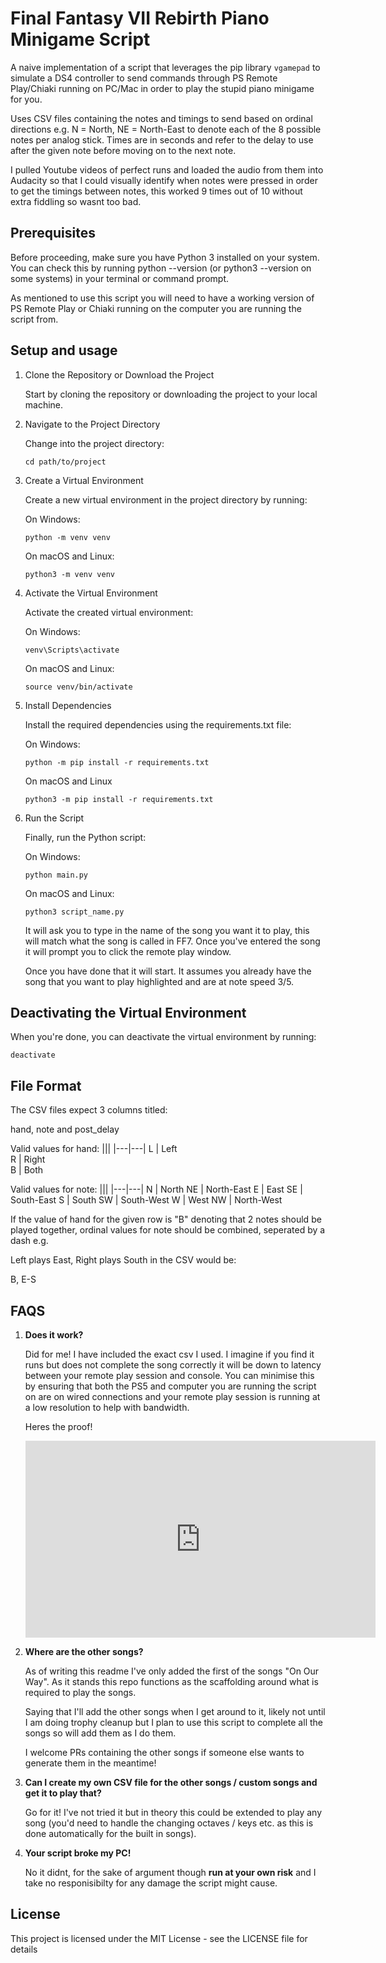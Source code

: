 # Final Fantasy VII Rebirth Piano Minigame Script

A naive implementation of a script that leverages the pip library `vgamepad` to simulate a DS4 controller to send commands through PS Remote Play/Chiaki running on PC/Mac in order to play the stupid piano minigame for you.

Uses CSV files containing the notes and timings to send based on ordinal directions e.g. N = North, NE = North-East to denote each of the 8 possible notes per analog stick. Times are in seconds and refer to the delay to use after the given note before moving on to the next note.

I pulled Youtube videos of perfect runs and loaded the audio from them into Audacity so that I could visually identify when notes were pressed in order to get the timings between notes, this worked 9 times out of 10 without extra fiddling so wasnt too bad.

## Prerequisites
Before proceeding, make sure you have Python 3 installed on your system. You can check this by running python --version (or python3 --version on some systems) in your terminal or command prompt.

As mentioned to use this script you will need to have a working version of PS Remote Play or Chiaki running on the computer you are running the script from.

## Setup and usage

1. Clone the Repository or Download the Project

    Start by cloning the repository or downloading the project to your local machine.

2. Navigate to the Project Directory

    Change into the project directory: 

    ```
    cd path/to/project
    ```

3. Create a Virtual Environment

    Create a new virtual environment in the project directory by running:

    On Windows:

    ```
    python -m venv venv
    ```

    On macOS and Linux: 

    ```
    python3 -m venv venv
    ```

4. Activate the Virtual Environment

    Activate the created virtual environment:

    On Windows:

    ```
    venv\Scripts\activate
    ```

    On macOS and Linux:

    ```
    source venv/bin/activate
    ```

5. Install Dependencies

    Install the required dependencies using the requirements.txt file:

    On Windows:

    ```
    python -m pip install -r requirements.txt
    ```

    On macOS and Linux

    ```
    python3 -m pip install -r requirements.txt
    ```

6. Run the Script

    Finally, run the Python script:

    On Windows:

    ```
    python main.py
    ```

    On macOS and Linux:

    ```
    python3 script_name.py
    ```

    It will ask you to type in the name of the song you want it to play, this will match what the song is called in FF7. Once you've entered the song it will prompt you to click the remote play window. 
    
    Once you have done that it will start. It assumes you already have the song that you want to play highlighted and are at note speed 3/5.

## Deactivating the Virtual Environment
When you're done, you can deactivate the virtual environment by running:

```
deactivate
```

## File Format

The CSV files expect 3 columns titled:

hand, note and post_delay

Valid values for hand:
|||
|---|---|
L | Left  
R | Right  
B | Both

Valid values for note:
|||
|---|---|
N | North
NE | North-East
E  | East
SE | South-East
S  | South
SW | South-West
W  | West
NW | North-West

If the value of hand for the given row is "B" denoting that 2 notes should be played together, ordinal values for note should be combined, seperated by a dash e.g.

Left plays East, Right plays South in the CSV would be:

B, E-S

## FAQS

1. __Does it work?__

    Did for me! I have included the exact csv I used. I imagine if you find it runs but does not complete the song correctly it will be down to latency between your remote play session and console. You can minimise this by ensuring that both the PS5 and computer you are running the script on are on wired connections and your remote play session is running at a low resolution to help with bandwidth.

    Heres the proof!

    <iframe width="560" height="315" src="https://www.youtube.com/embed/MHxFsa-_y4Q?si=5aQRuyVkPMegdWiy" title="YouTube video player" frameborder="0" allow="accelerometer; autoplay; clipboard-write; encrypted-media; gyroscope; picture-in-picture; web-share" allowfullscreen></iframe>

2. __Where are the other songs?__

    As of writing this readme I've only added the first of the songs "On Our Way". As it stands this repo functions as the scaffolding around what is required to play the songs.

    Saying that I'll add the other songs when I get around to it, likely not until I am doing trophy cleanup but I plan to use this script to complete all the songs so will add them as I do them.

    I welcome PRs containing the other songs if someone else wants to generate them in the meantime!

3. __Can I create my own CSV file for the other songs / custom songs and get it to play that?__

    Go for it! I've not tried it but in theory this could be extended to play any song (you'd need to handle the changing octaves / keys etc. as this is done automatically for the built in songs).

4. __Your script broke my PC!__

    No it didnt, for the sake of argument though __run at your own risk__ and I take no responisibilty for any damage the script might cause.

## License

This project is licensed under the MIT License - see the LICENSE file for details
